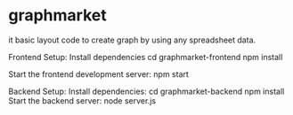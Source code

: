 # graphmarket


it basic layout code to create graph by using any spreadsheet data.


 Frontend Setup:
Install dependencies
cd graphmarket-frontend
npm install

Start the frontend development server:
npm start



 Backend Setup:
Install dependencies:
cd graphmarket-backend
npm install
Start the backend server:
node server.js
